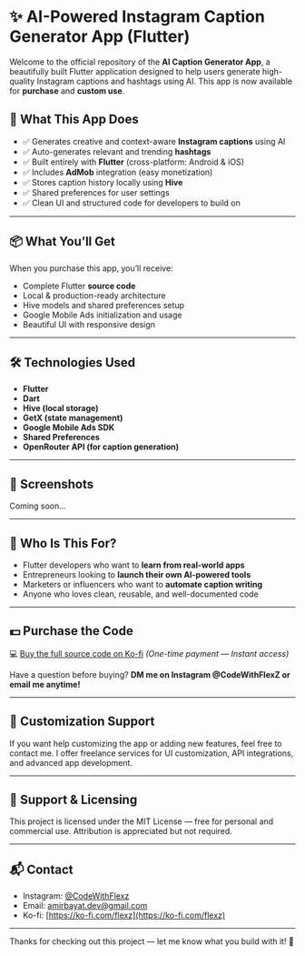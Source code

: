 # ✨ AI-Powered Instagram Caption Generator App (Flutter)

Welcome to the official repository of the **AI Caption Generator App**, a beautifully built Flutter application designed to help users generate high-quality Instagram captions and hashtags using AI. This app is now available for **purchase** and **custom use**.

## 🚀 What This App Does

- ✅ Generates creative and context-aware **Instagram captions** using AI
- ✅ Auto-generates relevant and trending **hashtags**
- ✅ Built entirely with **Flutter** (cross-platform: Android & iOS)
- ✅ Includes **AdMob** integration (easy monetization)
- ✅ Stores caption history locally using **Hive**
- ✅ Shared preferences for user settings
- ✅ Clean UI and structured code for developers to build on

---

## 📦 What You’ll Get

When you purchase this app, you’ll receive:

- Complete Flutter **source code**
- Local & production-ready architecture
- Hive models and shared preferences setup
- Google Mobile Ads initialization and usage
- Beautiful UI with responsive design

---

## 🛠 Technologies Used

- **Flutter**
- **Dart**
- **Hive (local storage)**
- **GetX (state management)**
- **Google Mobile Ads SDK**
- **Shared Preferences**
- **OpenRouter API (for caption generation)**

---

## 📸 Screenshots

Coming soon...

---

## 🧠 Who Is This For?

- Flutter developers who want to **learn from real-world apps**
- Entrepreneurs looking to **launch their own AI-powered tools**
- Marketers or influencers who want to **automate caption writing**
- Anyone who loves clean, reusable, and well-documented code

---

## 💵 Purchase the Code

💻 [Buy the full source code on Ko-fi](https://ko-fi.com/s/3812215ead) *(One-time payment — Instant access)*

Have a question before buying? **DM me on Instagram @CodeWithFlexZ or email me anytime!**

---

## 🔧 Customization Support
If you want help customizing the app or adding new features, feel free to contact me. I offer freelance services for UI customization, API integrations, and advanced app development.

--- 

## 🤝 Support & Licensing

This project is licensed under the MIT License — free for personal and commercial use. Attribution is appreciated but not required.

---

## 📬 Contact

- Instagram: [@CodeWithFlexz](https://instagram.com/CodeWithFlexZ)
- Email: amirbayat.dev@gmail.com
- Ko-fi: [https://ko-fi.com/flexz](https://ko-fi.com/flexz)

---

Thanks for checking out this project — let me know what you build with it! 🚀
